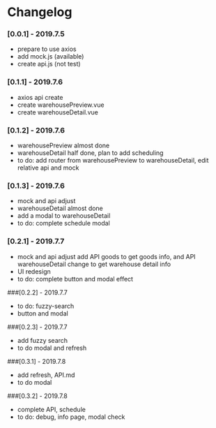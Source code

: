 # Changelog

### [0.0.1] - 2019.7.5
- prepare to use axios
- add mock.js (available)
- create api.js (not test)

### [0.1.1] - 2019.7.6
- axios api create
- create warehousePreview.vue
- create warehouseDetail.vue

### [0.1.2] - 2019.7.6
- warehousePreview almost done
- warehouseDetail half done, plan to add scheduling
- to do: add router from warehousePreview to warehouseDetail, edit relative api and mock

### [0.1.3] - 2019.7.6
- mock and api adjust
- warehouseDetail almost done 
- add a modal to warehouseDetail
- to do: complete schedule modal

### [0.2.1] - 2019.7.7
- mock and api adjust
add API goods to get goods info, and API warehouseDetail change to get warehouse detail info
- UI redesign
- to do: complete button and modal effect

###[0.2.2] - 2019.7.7
- to do: fuzzy-search
- button and modal

###[0.2.3] - 2019.7.7
- add fuzzy search
- to do modal and refresh

###[0.3.1] - 2019.7.8
- add refresh, API.md
- to do modal

###[0.3.2] - 2019.7.8
- complete API, schedule
- to do: debug, info page, modal check
